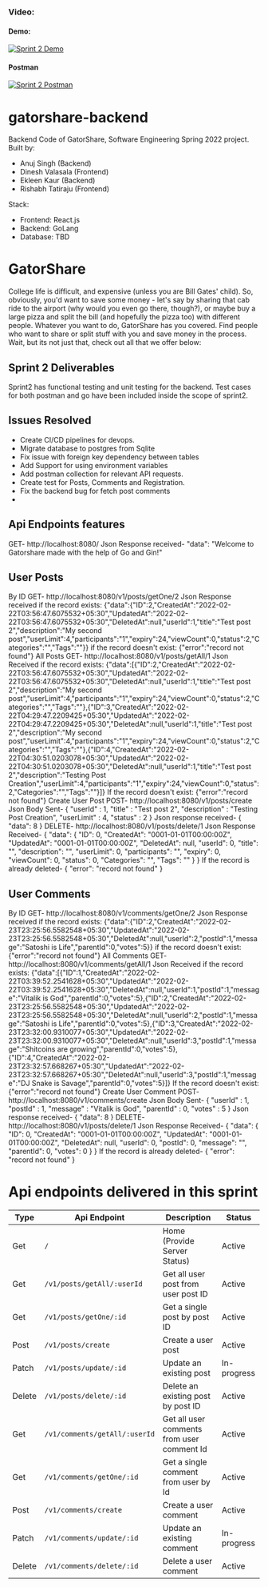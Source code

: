 ### Video:
#### Demo:
[![Sprint 2 Demo](https://img.youtube.com/vi/Uqa2b2MekAw/0.jpg)]()


#### Postman
[![Sprint 2 Postman](https://img.youtube.com/vi/QqsWVejhuFI/0.jpg)]()
# gatorshare-backend
Backend Code of GatorShare, Software Engineering Spring 2022 project.
Built by:
- Anuj Singh (Backend)
- Dinesh Valasala (Frontend)
- Ekleen Kaur (Backend)
- Rishabh Tatiraju (Frontend)

Stack:
- Frontend: React.js
- Backend: GoLang
- Database: TBD

# GatorShare

College life is difficult, and expensive (unless you are Bill Gates' child). So, obviously, you'd want to save some money - let's say by sharing that cab ride to the airport (why would you even go there, though?), or maybe buy a large pizza and split the bill (and hopefully the pizza too) with different people. Whatever you want to do, GatorShare has you covered. Find people who want to share or split stuff with you and save money in the process. Wait, but its not just that, check out all that we offer below:

## Sprint 2 Deliverables

Sprint2 has functional testing and unit testing for the backend. Test cases for both postman and go have been included inside the scope of sprint2. 



## Issues Resolved
- Create CI/CD pipelines for devops.
- Migrate database to postgres from Sqlite
- Fix issue with foreign key dependency between tables
- Add Support for using environment variables 
- Add postman collection for relevant API requests.
- Create test for Posts, Comments and Registration. 
- Fix the backend bug for fetch post comments
- 

## Api Endpoints features
GET- http://localhost:8080/
Json Response received- 
    "data": "Welcome to Gatorshare made with the help of Go and Gin!"
## User Posts
By ID
GET- http://localhost:8080/v1/posts/getOne/2
Json Response received if the record exists:
{"data":{"ID":2,"CreatedAt":"2022-02-22T03:56:47.6075532+05:30","UpdatedAt":"2022-02-22T03:56:47.6075532+05:30","DeletedAt":null,"userId":1,"title":"Test post 2","description":"My second post","userLimit":4,"participants":"1","expiry":24,"viewCount":0,"status":2,"Categories":"","Tags":""}}
if the record doesn't exist:
{"error":"record not found"}
All Posts
GET- http://localhost:8080/v1/posts/getAll/1
Json Received if the record exists:
{"data":[{"ID":2,"CreatedAt":"2022-02-22T03:56:47.6075532+05:30","UpdatedAt":"2022-02-22T03:56:47.6075532+05:30","DeletedAt":null,"userId":1,"title":"Test post 2","description":"My second post","userLimit":4,"participants":"1","expiry":24,"viewCount":0,"status":2,"Categories":"","Tags":""},{"ID":3,"CreatedAt":"2022-02-22T04:29:47.2209425+05:30","UpdatedAt":"2022-02-22T04:29:47.2209425+05:30","DeletedAt":null,"userId":1,"title":"Test post 2","description":"My second post","userLimit":4,"participants":"1","expiry":24,"viewCount":0,"status":2,"Categories":"","Tags":""},{"ID":4,"CreatedAt":"2022-02-22T04:30:51.0203078+05:30","UpdatedAt":"2022-02-22T04:30:51.0203078+05:30","DeletedAt":null,"userId":1,"title":"Test post 2","description":"Testing Post Creation","userLimit":4,"participants":"1","expiry":24,"viewCount":0,"status":2,"Categories":"","Tags":""}]}
If the record doesn't exist:
{"error":"record not found"}
Create User Post 
POST- http://localhost:8080/v1/posts/create
Json Body Sent-
{
    "userId" : 1,
    "title" : "Test post 2",
    "description" : "Testing Post Creation",
    "userLimit" : 4,
    "status" : 2
}
Json response received- 
{
    "data": 8
}
DELETE- http://localhost:8080/v1/posts/delete/1
Json Response Received- 
{
    "data": {
        "ID": 0,
        "CreatedAt": "0001-01-01T00:00:00Z",
        "UpdatedAt": "0001-01-01T00:00:00Z",
        "DeletedAt": null,
        "userId": 0,
        "title": "",
        "description": "",
        "userLimit": 0,
        "participants": "",
        "expiry": 0,
        "viewCount": 0,
        "status": 0,
        "Categories": "",
        "Tags": ""
    }
}
If the record is already deleted- 
{
    "error": "record not found"
}

## User Comments
By ID
GET- http://localhost:8080/v1/comments/getOne/2
Json Response received if the record exists:
{"data":{"ID":2,"CreatedAt":"2022-02-23T23:25:56.5582548+05:30","UpdatedAt":"2022-02-23T23:25:56.5582548+05:30","DeletedAt":null,"userId":2,"postId":1,"message":"Satoshi is Life","parentId":0,"votes":5}}
if the record doesn't exist:
{"error":"record not found"}
All Comments
GET-  http://localhost:8080/v1/comments/getAll/1
Json Received if the record exists:
{"data":[{"ID":1,"CreatedAt":"2022-02-22T03:39:52.2541628+05:30","UpdatedAt":"2022-02-22T03:39:52.2541628+05:30","DeletedAt":null,"userId":1,"postId":1,"message":"Vitalik is God","parentId":0,"votes":5},{"ID":2,"CreatedAt":"2022-02-23T23:25:56.5582548+05:30","UpdatedAt":"2022-02-23T23:25:56.5582548+05:30","DeletedAt":null,"userId":2,"postId":1,"message":"Satoshi is Life","parentId":0,"votes":5},{"ID":3,"CreatedAt":"2022-02-23T23:32:00.9310077+05:30","UpdatedAt":"2022-02-23T23:32:00.9310077+05:30","DeletedAt":null,"userId":3,"postId":1,"message":"Shitcoins are growing","parentId":0,"votes":5},{"ID":4,"CreatedAt":"2022-02-23T23:32:57.668267+05:30","UpdatedAt":"2022-02-23T23:32:57.668267+05:30","DeletedAt":null,"userId":3,"postId":1,"message":"DJ Snake is Savage","parentId":0,"votes":5}]}
If the record doesn't exist:
{"error":"record not found"}
Create User Comment 
POST- http://localhost:8080/v1/comments/create
Json Body Sent-
{
	"userId" : 1,
	"postId" : 1,
	"message" : "Vitalik is God",
	"parentId" : 0,
	"votes" : 5 
}
Json response received- 
{
    "data": 8
}
DELETE- http://localhost:8080/v1/posts/delete/1
Json Response Received- 
{
    "data": {
        "ID": 0,
        "CreatedAt": "0001-01-01T00:00:00Z",
        "UpdatedAt": "0001-01-01T00:00:00Z",
        "DeletedAt": null,
        "userId": 0,
        "postId": 0,
        "message": "",
        "parentId": 0,
        "votes": 0
    }
}
If the record is already deleted- 
{
    "error": "record not found"
}




# Api endpoints delivered in this sprint 

| Type | Api Endpoint | Description | Status |
| ----------- | ----------- | ----------- | ----------- |
| Get | `/` | Home (Provide Server Status) | Active |
| Get | `/v1/posts/getAll/:userId` | Get all user post from user post ID | Active |
| Get | `/v1/posts/getOne/:id` | Get a single post by post ID | Active |
| Post | `/v1/posts/create` | Create a user post | Active |
| Patch | `/v1/posts/update/:id`   | Update an existing post | In-progress |
| Delete | `/v1/posts/delete/:id`  | Delete an existing post by post ID | Active |
| Get | `/v1/comments/getAll/:userId` | Get all user comments from user comment Id | Active |
| Get | `/v1/comments/getOne/:id` | Get a single comment from user by Id | Active |
| Post | `/v1/comments/create` | Create a user comment | Active |
| Patch |  `/v1/comments/update/:id` | Update an existing comment | In-progress |
| Delete | `/v1/comments/delete/:id` | Delete a user comment | Active |


 